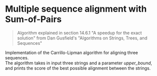 # Multiple sequence alignment with Sum-of-Pairs

> Algorithm explained in section 14.6.1 "A speedup for the exact solution" from Dan Gusfield's "Algorithms on Strings, Trees, and Sequences"  

Implementation of the Carrillo-Lipman algorithm for aligning three sequences.  
The algorithm takes in input three strings and a parameter *upper_bound*, and prints the score of the best possible alignment between the strings.  
